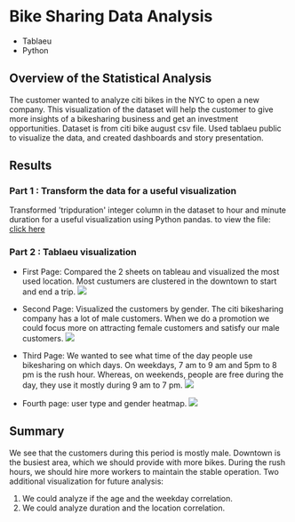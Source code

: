 # Bike Sharing Data Analysis
- Tablaeu
- Python
## Overview of the Statistical Analysis
The customer wanted to analyze citi bikes in the NYC to open a new company. This visualization of the dataset will help the customer to give more insights of a bikesharing business and get an investment opportunities. Dataset is from citi bike august csv file. Used tablaeu public to visualize the data, and created dashboards and story presentation. 
## Results
### Part 1 : Transform the data for a useful visualization 
Transformed 'tripduration' integer column in the dataset to hour and minute duration for a useful visualization using Python pandas. 
  to view the file: [click here](https://github.com/oyuka1112/bikesharing/blob/main/NYC_CitiBike_Challenge.ipynb)
### Part 2 : Tablaeu visualization 

- First Page: Compared the 2 sheets on tableau and visualized the most used location. Most custumers are clustered in the downtown to start and end a trip.
![](https://user-images.githubusercontent.com/64121596/151620547-85222c03-680d-41ff-8bd4-8b3160b8f780.png)
- Second Page: Visualized the customers by gender. The citi bikesharing company has a lot of male customers. When we do a promotion we could focus more on attracting female customers and satisfy our male customers. 
![](https://user-images.githubusercontent.com/64121596/151620600-c4a58766-abb4-44eb-8c62-494bcefd2203.png)

- Third Page: We wanted to see what time of the day people use bikesharing on which days. On weekdays, 7 am to 9 am and 5pm to 8 pm is the rush hour. Whereas, on weekends, people are free during the day, they use it mostly during 9 am to 7 pm. 
![](https://user-images.githubusercontent.com/64121596/151620634-82dad3ef-bf82-4f4a-b660-3bb10f21a163.png)

- Fourth page: user type and gender heatmap.
![](https://user-images.githubusercontent.com/64121596/151620674-db16467e-02c7-466a-9340-4ea6085fa0cb.png)

## Summary
We see that the customers during this period is mostly male. Downtown is the busiest area, which we should provide with more bikes. During the rush hours, we should hire more workers to maintain the stable operation. 
Two additional visualization for future analysis:
1. We could analyze if the age and the weekday correlation.
2. We could analyze duration and the location correlation. 
